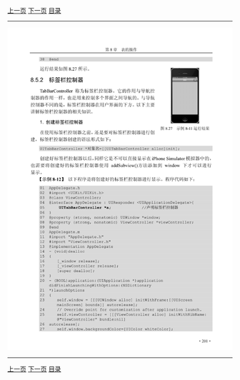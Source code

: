 [上一页](212.md) [下一页](214.md) [目录](../README.md)

***

![213](../images/213.png)

***

[上一页](212.md) [下一页](214.md) [目录](../README.md)